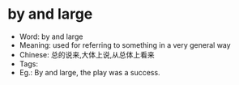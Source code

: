 # by and large

- Word: by and large
- Meaning: used for referring to something in a very general way
- Chinese: 总的说来,大体上说,从总体上看来
- Tags: 
- Eg.: By and large, the play was a success.
